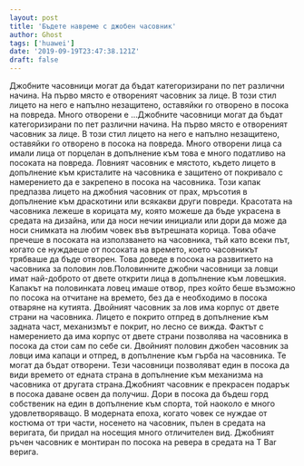```yaml
---
layout: post
title: 'Бъдете навреме с джобен часовник'
author: Ghost
tags: ['huawei']
date: '2019-09-19T23:47:38.121Z'
draft: false
---
```


Джобните часовници могат да бъдат категоризирани по пет различни начина. На първо място е отвореният часовник за лице. В този стил лицето на него е напълно незащитено, оставяйки го отворено в посока на повреда. Много отворени е ...Джобните часовници могат да бъдат категоризирани по пет различни начина. На първо място е отвореният часовник за лице. В този стил лицето на него е напълно незащитено, оставяйки го отворено в посока на повреда. Много отворени лица са имали лица от порцелан в допълнение към това е много податливо на посоката на повреда. Ловният часовник е мястото, където лицето в допълнение към кристалите на часовника е защитено от покривало с намерението да е закрепено в посока на часовника. Този капак предпазва лицето на джобния часовник от прах, мръсотия в допълнение към драскотини или всякакви други повреди. Красотата на часовника лежеше в корицата му, която можеше да бъде украсена в средата на дизайна, или да носи нечии инициали или дори да може да носи снимката на любим човек във вътрешната корица. Това обаче пречеше в посоката на използването на часовника, тъй като всеки път, когато се нуждаеше от посоката на времето, което часовникът трябваше да бъде отворен. Това доведе в посока на развитието на часовника за половин лов.Половинните джобни часовници за ловци имат най-доброто от двете открити лица в допълнение към ловешкия. Капакът на половинката ловец имаше отвор, през който беше възможно по посока на отчитане на времето, без да е необходимо в посока отваряне на кутията. Двойният часовник за лов има корпус от двете страни на часовника. Лицето е покрито отпред в допълнение към задната част, механизмът е покрит, но лесно се вижда. Фактът с намерението да има корпус от двете страни позволява на часовника в посока да стои сам по себе си. Двойният половин джобен часовник за ловци има капаци и отпред, в допълнение към гърба на часовника. Те могат да бъдат отворени. Тези часовници позволяват един в посока да види времето от едната страна в допълнение към механизма на часовника от другата страна.Джобният часовник е прекрасен подарък в посока даване освен да получиш. Дори в посока да бъдеш горд собственик на един в допълнение към спорта, той наоколо е много удовлетворяващо. В модерната епоха, когато човек се нуждае от костюма от три части, носенето на часовник, пълен в средата на веригата, би придал на носещия много отличителен вид. Джобният ръчен часовник е монтиран по посока на ревера в средата на T Bar верига.
